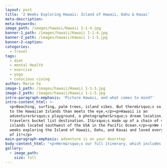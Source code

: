 ```yaml
---
layout: post
title: '2 Weeks Exploring Hawaii: Island of Hawaii, Oahu & Kauai'
meta-description:
meta-keywords:
image_path: /images/hawaii/Hawaii 1-1-4.jpg
banner-1_path: /images/hawaii/Hawaii 1-1-4.jpg
banner-2_path: /images/hawaii/Hawaii 1-1-5.jpg
banner-2-caption:
categories:
  - travel
tags:
  - diet
  - mental Health
  - exercise
  - yoga
  - conscious civing
author: Marie Fe
image-1_path: /images/hawaii/Hawaii 1-1-3.jpg
image-2_path: /images/hawaii/Hawaii 1-1-5.jpg
intro-paragraph-emphasis: 'Picture Hawaii, and what comes to mind?'
intro-content_html: >-
  <p>Beaching, surfing, palm trees, island vibes. But there&rsquo;s so much more
  to the Hawaiian Islands than meets the eye.</p><p>Hawaii is an
  adventurer&rsquo;s playground, a photographer&rsquo;s dream location, and a
  travelers bucket list destination. It&rsquo;s made up of a chain of volcanic
  islands located southwest of the USA in the Pacific Ocean.</p><p>We spent 2
  weeks exploring the Island of Hawaii, Oahu, and Kauai and loved every minute
  of it!</p>
main-paragraph-emphasis: adventure is on your doorstep
body-content_html: "<p>Here&rsquo;s our full itinerary, which includes all the practical information you need to start planning your trip.</p><h3>island 1: island of hawaii (big island)</h3><p>The Island of Hawaii is the youngest and largest of all the Hawaiian Islands. Nearly twice the size of all the other islands combined, it is still growing.</p><p>There are two main cities on the Island of Hawaii - Kona is on the West side, and Hilo is on the East. We stayed in Kona, which is the more popular of the two, and loved the vibe and energy that came along with it.</p><p>The Island of Hawaii exceeded all our expectations as every corner brings with it dramatically different landscapes and exciting new adventures. From cascading waterfalls, to glittering, black sand beaches, scenic hiking routes and majestic volcanoes, the Island of Hawaii is an explorers paradise!</p><p>We recommend that you spend at least 4 days here. but even longer if you have the time!</p><h4>things to do on the island of hawaii</h4><p>&nbsp;</p><h4>1) Explore Hawaii Volcanoes National Park</h4><p>One of the main attractions on the Island of Hawaii is Hawaii Volcanoes National Park, which is easily accessible and a must visit.</p><p>We spent an afternoon exploring here and ended our day by watching the most incredible sunset. The sky was bright pink as we stood there, on the rim of the crater, with steam rising from the volcano, and mingling with the dusky shades of the sky.</p><p>It was a surreal experience and one of those &ldquo;pinch me&rdquo; kind of moments.</p><h4>Costs to visit Hawaii Volcanoes National Park</h4><p>We joined <a target=\"_blank\" href=\"https://www.epiclava.com/\">Epic Lava&rsquo;s Volcano Park Tour </a>and met with their team at the Kilauea Visitor Center.</p><p>The tour prices start from $125 per person for the 4-hour tour, which we highly recommend. Their guides are extremely passionate about the island, and the history behind the park.</p><p>If this is out of your price range, you can also visit Hawaii Volcanoes National Park independently.</p><p>The entrance fee is only $25 per car which gives you access for the whole week.</p><h4>2) Go canoeing</h4><p>After arriving on the Island of Hawaii, we were so excited to get out and about! We checked into our hotel and headed straight to the beach, got a canoe and paddled out into the ocean for sunset.</p><p>You can rent canoes from Kona Boys Beach Shack on Kona Beach.</p><h4>3) Take part in a Hula Class</h4><p>The hula dance is synonymous with Hawaii but not many people know the meaning behind it or get a chance to experience this unique dance firsthand.</p><p>The Hula dance expresses the local beliefs and their culture, as well as respect for the environment around us. Learning more about the Hawaiian culture was a great introduction to our stay on the Hawaiian Islands.</p><h4>4) Go snorkeling with Manta Rays</h4><p>Snorkeling with Manta Rays at night was a magical experience and one of the highlights of our time in Hawaii.</p><p>They are huge and may seem quite scary at first, but they&rsquo;re calm, gentle giants.</p><p>Our manta experience was organized by <a target=\"_blank\" href=\"https://www.anelakaiadventures.com/\">Anelakaia Adventures,</a> an eco-friendly tour operator in Hawaii. We ventured out from Kona and made our way into the ocean on a canoe with no engine.</p><p>Snorkeling at night when you&rsquo;re surrounded by Manta Rays can be quite intimidating, but our guide made sure that we were relaxed and felt safe before getting in.</p><p>The tour costs $109 per person and is worth every penny.</p><h4>5) Go for a hike</h4><p>When you&rsquo;re visiting the Island of Hawaii, adventure is on your doorstep. And the best way to take it all in is to explore on foot. This is exactly what we did when we visited Pololu Valley, the northernmost valley of the extinct volcano, Kohala.</p><p>As we stood there, high up on the cliffs, we watched the waves as they crashed in all their might against the rocks below.</p><p>The Pololu Valley hike is towards the North of the island, about 1.5 hours&rsquo; drive from Kona. The route is well marked and not crowded. Highly recommended!</p><h4>6) Visit a black sand beach</h4><p>Pololu Beach is a black sand beach on the northern coast of the Island of Hawaii. The bay is surrounded by towering cliffs and is completely deserted.</p><p>It&rsquo;s a great outing to pair with the Pololu Valley hike above, even in the rain!</p><h4>7) Make some delicious Kona coffee</h4><p>We joined <a target=\"_blank\" href=\"https://www.ucc-hawaii.com/\">UCC Hawaii</a> and got our hands dirty roasting our very own coffee in Kona. The team explained the entire coffee-making process and we enjoyed a few cups of our freshly roasted coffee after!</p><p>The coffee tour costs $45 per person which includes 2 bags of coffee with your own custom label.</p><h4>8) Check out the largest waterfall in Hawaii</h4><p>At 135m high, Akaka Waterfall is Hawaii&rsquo;s largest waterfall and one of the best places to visit on the Island of Hawaii.</p><p>It&rsquo;s located east of the island, close to Hilo. The waterfall is a short walk from the parking lot and entrance is $5 per car.</p><h4>where to eat on the island of hawaii</h4><p>We were so impressed with all the vegan options available and highly recommend the below restaurants on the Island of Hawaii.</p><ul><li>Sweet Potato Kitchen</li><li>Pōmaikaʻi Cafe</li><li>Sweet Cane Cafe</li><li>Vibe</li><li>Conscious Culture Cafe</li><li>Under the Bodhi Tree</li></ul><h4>where to stay on the island of hawaii</h4><ul><li>Luxury:&nbsp;<a target=\"_blank\" href=\"https://www.fairmont.com/orchid-hawaii/\">Fairmont Orchid</a>&nbsp;- This luxurious resort is the perfect place to return to after a full day of exploring. They also have kayaks, SUP&rsquo;s and snorkeling equipment which you can use and there are turtles right on the beach in front of the hotel.</li></ul><p>Budget: We love staying in self-catering apartments when we&rsquo;re traveling. Not only are they cheaper than hotels, but you can also prepare your own meals so you save costs by not eating out. Places like&nbsp;<a target=\"_blank\" href=\"https://www.booking.com/hotel/us/knigge-farms.en-gb.html?aid=304142;label=gen173nr-1FCAEoggI46AdIM1gEaPsBiAEBmAEJuAEXyAEP2AEB6AEB-AELiAIBqAIDuAKnmNnrBcACAQ;sid=5749569209fd8fc978a9f9ab489366fe;all_sr_blocks=250036601_147135960_2_0_0;checkin=2020-06-18;checkout=2020-06-19;dest_id=20030951;dest_type=city;dist=0;group_adults=2;group_children=0;hapos=5;highlighted_blocks=250036601_147135960_2_0_0;hpos=5;nflt=pri%3D2%3Bpri%3D3%3B;no_rooms=1;room1=A%2CA;sb_price_type=total;sr_order=popularity;srepoch=1568034050;srpvid=44e75b804f8801fd;type=total;ucfs=1&amp;#hotelTmpl\">Knigge Farms&nbsp;</a>and&nbsp;<a target=\"_blank\" href=\"https://www.airbnb.com/rooms/871013?adults=2&amp;source_impression_id=p3_1568033759_t0qK0eXaA3v9LH5u&amp;toddlers=0\">this condo</a>&nbsp;are the perfect budget-friendly accommodation options on Big Island.</p><h2>island 2: oahu</h2><p>After a few days exploring the Island of Hawaii, we were excited to move on to Oahu.Although it&rsquo;s a smaller island when compared to the Island of Hawaii, Oahu has a lot of attractions and the beaches here are some of the best in Hawaii.</p><h4>things to do in oahu</h4><p>&nbsp;</p><h4>1) Kualoa Ranch Private Nature Reserve</h4><p>This is the day we were most excited for! <a target=\"_blank\" href=\"https://www.kualoa.com/\">Kualoa Ranch </a>is a 4 000 acre nature reserve located on the East coast of Oahu.Remember the movies Jurassic Park, Jumanji, Mighty Joe Young, and Godzilla? And who can forget Lost or 50 First Dates! Well, Kualoa Ranch is the filming location for all of these. How crazy is that!There are various tours starting from $40 per person, going up to $150 depending on your preferences.</p><h4>2) Watch dolphins on a boat tour</h4><p>The highlight of all our trips involves some sort of adventure, and this was no different!We headed West of Oahu for a boat trip where we spent the morning watching dolphins and free-diving.This 4-hour boat tour with&nbsp;<a target=\"_blank\" href=\"https://sailhawaii.com/\">Wild Side Speciality Tours&nbsp;</a>costs $175 per person which includes your snorkeling gear, lunch, snacks, and water.</p><h4>3) Explore Haleiwa</h4><p>Haleiwa is located on Oahu&rsquo;s north shore and is famous for its big waves and great beaches.This is where all the big surfing competitions take place so if you&rsquo;re here at the right time, you might be able to watch the pro&rsquo;s as they take on some of the biggest waves in the world!</p><h4>4) Explore the streets of Kaka&rsquo;ako District:</h4><p>A street art community project was started by Pow Wow Worldwide which showcases the talent of the community. Head to the Kaka&rsquo;ako District to check it out!It really is incredible to see just how creative people are, and how we can express ourselves through different forms of art.</p><h4>5) Swim with turtles</h4><p>We can never get enough of turtles, so we headed to Laniakea Beach. There are so many secret spots nearby where you&rsquo;ll have the beach to yourself.As Marie was gently floating in the water, a turtle mistook her bright yellow bathing suit for algae and bit her. A moment we won&rsquo;t forget too quickly!</p><h4>6) Go beaching at Waimea Bay</h4><p>Waimea Bay is a beautiful beach on the north shore of Oahu. It&rsquo;s a great place to go swimming, snorkeling, and surfing. We even saw an eagle ray! We met up with Nolan, a local photographer who we&rsquo;ve been following for quite some time and it was great getting the chance to meet him and create some awesome content together.</p><h4>7) SUP Yoga</h4><p>Doing yoga is an integral part of our daily routine and we were put to the test in Oahu when we did yoga, on a stand-up paddle board, in the middle of the ocean!It was a beautiful way to take in our first sunset on Oahu Island in Hawaii.Our session was lead by&nbsp;<a target=\"_blank\" href=\"https://www.yogafloats.com/\">Yoga Floats</a>&nbsp;at Waikiki Beach. It cost $40 per person for the 1.5-hour yoga class.</p><h4>where to eat in oahu</h4><p>As with the Island of Hawaii, Oahu has endless options for vegans, and we loved the food here</p><h4>where to stay in oahu:</h4><ul><li>Govinda&rsquo;s Restaurant. This spot serves the most delicious vegan and vegetarian buffet for $12 all you can eat. They&rsquo;re only open during lunch time.</li><li>Beet Box Caf&eacute;</li><li>Mud Hen Water</li><li>Kahumana Organic Farm &amp; Cafe</li><li>Luxury:&nbsp;<a target=\"_blank\" href=\"https://www.alohilaniresort.com/special-offers/?gclid=CjwKCAjwldHsBRAoEiwAd0JybbQQ6uM5R45o04HkHyBPLszlNZgFjFj4JdHpjAtrFaTR7tHJJ_wpZRoCBEYQAvD_BwE\">Alohilani Resort</a>&nbsp;is situated in Waikiki Beach and you cannot go wrong with this location.</li></ul><p>Budget: Island James Villa - This is an amazing family spot in Oahu. You can contact them directly through&nbsp;<a target=\"_blank\" href=\"https://www.instagram.com/islandjamesvilla/\">Instagram</a>.</p><h2>island 3: kauai</h2><p>Kauai was the last stop on our Hawaii itinerary. We were welcomed to the island with a morning shower but that didn&rsquo;t stop us from getting out and exploring!Kauai is often overlooked by tourists who have limited time and choose to visit other islands, such as the Island of Hawaii and Oahu instead. But the secret is out: Kauai is our favorite place in Hawaii!</p><h3>things to do in kauai</h3><h4>1) Boat trip to the Napali Coast</h4><p>Words can&rsquo;t describe just how incredible the lush green forests, towering mountains, and out-of-this-world scenery are that makes up the Napali Coast on Kauai Island.It&rsquo;s located on the northwest of Kauai and the best way to experience this gorgeous coastline is with a boat cruise. We explored caves, saw countless dolphins and several giant turtles.For $130 per person, you&rsquo;ll get 6 hours on the ocean including food, refreshments and snorkeling gear. We highly recommend&nbsp;<a target=\"_blank\" href=\"https://kauaiseatours.com/\">Kauai Sea Tours&nbsp;</a>for this.\uFEFF</p><h4>2) Take a dive into Wailua Falls</h4><p>Wailua Falls is a 50m high waterfall on the east of Kauai. There&rsquo;s a stunning viewpoint at the top with gorgeous views of the entire waterfall. It&rsquo;s not crowded and is a must-visit spot in Kauai.You can walk down the trail and reach the pool at the bottom of the falls, but this can be extremely dangerous so be extra careful.</p><h4>3) Take a drive to Hanalei Bay</h4><p>Hanalei Bay is the biggest bay on the north of Kauai Island. The beaches here are beautiful and it&rsquo;s worth stopping by and exploring the town.</p><h4>4) Visit Turtle Cove</h4><p>You&rsquo;re almost guaranteed to see turtles at Turtle Cove! This was such a fun experience for us because not only are there turtles in the water, but you also get to swim in a cave.</p><h4>5) Explore Queens Bath</h4><p>Queens Bath is a tidal pool north of Kauai that has been separated from the sea by lava rock! It made for a great trip and is a must-do on Kauai Island.</p><h2>where to eat in kauai</h2><ul><li>Papayas natural foods</li><li>Java Kai Kauai</li></ul><h2>where to stay in kauai</h2><p><a target=\"_blank\" href=\"https://www.booking.com/searchresults.en-gb.html?aid=311984%3Blabel%3Dplantation-hale-suites-tkG0r5DaGNCNgpfXy8ayvQS162176855714%3Apl%3Ata%3Ap1%3Ap2%3Aac%3Aap1t2%3Aneg%3Afi%3Atiaud-285284110726%3Akwd-287175170%3Alp1028684%3Ali%3Adec%3Adm%3Bsid%3D5749569209fd8fc978a9f9ab489366fe%3Bcity%3D20030979%3Bexpand_sb%3D1%3Bhighlighted_hotels%3D279993%3Bhlrd%3Dno_dates%3Bkeep_landing%3D1%3Bredirected%3D1%3Bsource%3Dhotel&amp;gclid=CjwKCAjwldHsBRAoEiwAd0JybeK-7fjkTfccZaXZHuTqrd-dOAe4dP2pGVPgERo9TGV5e2S5sY0tohoC-AUQAvD_BwE\">Plantation Hale Suites:&nbsp;</a>We stayed here for 3 nights and paid $450 in total. It&rsquo;s a great price considering how expensive some of the other accommodation options in Hawaii can be.</p><h2>how to get to hawaii</h2><p>Most international flights to Hawaii arrive into Oahu. To get to the Island of Hawaii and Kauai, you&rsquo;ll need to catch a domestic flight from Oahu. Both islands are about 40 minutes away and a return flight will cost about $145.</p><h2>How to get around the islands</h2><p>The Hawaiian Islands are best explored by car. Renting a vehicle for the duration of your stay will allow you to have the flexibility to move around as and when you please. You can also explore the islands and enjoy the quiet and hidden parts that not many people get to see.We paid $120 for a 3-day rental which included insurance.</p><h2>the best time to visit hawaii</h2><p>Hawaii is top of most traveler&rsquo;s bucket lists and so the best time to visit is between September and November when it&rsquo;s not so busy.Peak season is December to March, and you&rsquo;ll find that everything will cost a bit more during this time.</p><h2>hawaii budget</h2><p>Unfortunately, Hawaii is one of the more expensive destinations we&rsquo;ve visited, but if you plan your trip in advance, you can save quite a bit of money.A bottle of water costs between $1-4 and simple lunch at a local cafe will set you back $12-$30 per person. If you&rsquo;re looking to go on a dinner date with your partner, expect to pay $20-$40 per person. This excludes the 15-20% tip that is expected.If you&rsquo;re traveling on a budget, it&rsquo;s best to stay in a self-catering apartment where you can cook your own meals as all of those costs add up. We paid $29 for snacks and groceries for 3 people to make dinner at our apartment and we highly recommend that you look at doing the same.</p><p>Bali and Sri Lanka are far more affordable travel destinations. But the Hawaiian Islands are unlike any place we&rsquo;ve explored before.Our trip to the Island of Hawaii and Oahu was organized in collaboration with @gohawaiiuk to raise awareness for sustainable tourism. Thank you for having us on your beautiful islands and we can&rsquo;t wait to return!</p><p>&nbsp;</p>"
gallery:
  - image_path:
    size: full
---
```


